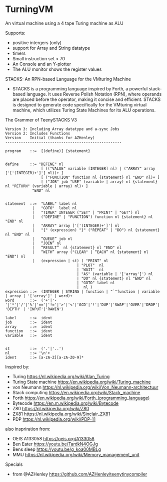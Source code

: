 # TurningVM
An virtual machine using a 4 tape Turing machine as ALU

Supports:
- positive intergers (only)
- support for Array and String datatype
- timers
- Small instruction set < 70
- An Console and an Y-plotter
- The ALU monitor shows the register values


STACKS: An RPN-based Language for the VMturing Machine

- STACKS is a programming language inspired by Forth, a powerful stack-based language. It uses Reverse Polish Notation (RPN), where operands are placed before the operator, making it concise and efficient. STACKS is designed to generate code specifically for the VMturing virtual machine, which utilizes Turing State Machines for its ALU operations.



The Grammer of TeenySTACKS V3

    Version 3: Including Array datatype and a-sync Jobs
    Version 2: Includes Functions
    Version    Initial (thanks for AZHenley)
    ----------------------------------------------------

    program    ::=	[(define)] {statement}


    define     ::= "DEFINE" nl
                    [ (("VALUE" variable [INTEGER] nl) | ("ARRAY" array ['['(INTEGER)+']'] nl))+ ]
                    [ ("FUNCTION" function nl {statement} nl "END" nl)+ ]
                    [ ("JOB" job "USE" (variable | array) nl {statement} nl "RETURN" (variable | array) nl)+ ]
                "END" nl


    statement  ::=  "LABEL" label nl
                |   "GOTO"  label nl
                |   "TIMER" INTEGER ("SET" | "PRINT" | "GET") nl
                |   ("DEFINE" | "FUNCTION") function nl {statement} nl "END" nl
                |   "ARRAY" array ['['(INTEGER)+']'] nl
                |   "{" (expression) "}" ("REPEAT" | "DO") nl {statement} nl "END" nl		
                |   “QUEUE” job nl
                |   “JOIN” nl 
                |   “RESULT”  nl {statement} nl "END" nl
                |   “WITH” array ("CLEAR" | “EACH” nl {statement} nl "END") nl
                |   (expression | st) ( "PRINT" nl
                                    | "PLOT"  nl
                                    | ¨WAIT¨  nl
                                    | "AS" (variable | '['array']') nl
                                    | "DO" nl {statement} nl "END" nl
                                    | "GOTO" label nl
                                    |  nl )
    expression ::=	(INTEGER | STRING | function | "`"function | variable | array | '['array']' | word)+
    word       ::=	('+'|'-'|'*'|'/'|'%'|'=='|'!='|'>'|'<'|'GCD'|'!'|'DUP'|'SWAP'|'OVER'|'DROP'| 'DEPTH' | 'INPUT'|'RAWIN')
                                
    label      ::=  ident
    job        ::=  ident
    array	   ::=  ident
    function   ::=  ident
    variable   ::=  ident


    st         ::=	('.'|'..')
    nl         ::= '\n'+
    ident      ::= [a-zA-Z][a-zA-Z0-9]*


Inspired by:
- Turing https://nl.wikipedia.org/wiki/Alan_Turing
- Turing State machine https://en.wikipedia.org/wiki/Turing_machine
- von Neumann https://nl.wikipedia.org/wiki/Von_Neumann-architectuur
- Stack computing https://en.wikipedia.org/wiki/Stack_machine
- Forth https://en.wikipedia.org/wiki/Forth_(programming_language)
- Bytecode https://en.m.wikipedia.org/wiki/Bytecode 
- Z80 https://nl.wikipedia.org/wiki/Z80
- ZX81 https://nl.wikipedia.org/wiki/Sinclair_ZX81
- PDP https://nl.wikipedia.org/wiki/PDP-11

also inspriration from:
- OEIS A133058 https://oeis.org/A133058 
- Ben Eater https://youtu.be/TardkN4OGJg
- Bens sleep https://youtu.be/g_koa00MBLg
- MMU https://nl.wikipedia.org/wiki/Memory_management_unit

Specials
- from @AZHenley https://github.com/AZHenley/teenytinycompiler 
